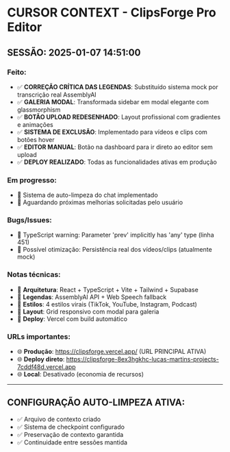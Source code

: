 # CURSOR CONTEXT - ClipsForge Pro Editor

## SESSÃO: 2025-01-07 14:51:00
### Feito:
- ✅ **CORREÇÃO CRÍTICA DAS LEGENDAS**: Substituído sistema mock por transcrição real AssemblyAI
- ✅ **GALERIA MODAL**: Transformada sidebar em modal elegante com glassmorphism
- ✅ **BOTÃO UPLOAD REDESENHADO**: Layout profissional com gradientes e animações
- ✅ **SISTEMA DE EXCLUSÃO**: Implementado para vídeos e clips com botões hover
- ✅ **EDITOR MANUAL**: Botão na dashboard para ir direto ao editor sem upload
- ✅ **DEPLOY REALIZADO**: Todas as funcionalidades ativas em produção

### Em progresso:
- 🔄 Sistema de auto-limpeza do chat implementado
- 🔄 Aguardando próximas melhorias solicitadas pelo usuário

### Bugs/Issues:
- 🐛 TypeScript warning: Parameter 'prev' implicitly has 'any' type (linha 451)
- 🐛 Possível otimização: Persistência real dos vídeos/clips (atualmente mock)

### Notas técnicas:
- 📝 **Arquitetura**: React + TypeScript + Vite + Tailwind + Supabase
- 📝 **Legendas**: AssemblyAI API + Web Speech fallback
- 📝 **Estilos**: 4 estilos virais (TikTok, YouTube, Instagram, Podcast)
- 📝 **Layout**: Grid responsivo com modal para galeria
- 📝 **Deploy**: Vercel com build automático

### URLs importantes:
- 🌐 **Produção**: https://clipsforge.vercel.app/ (URL PRINCIPAL ATIVA)
- 🌐 **Deploy direto**: https://clipsforge-8ex3hgkhc-lucas-martins-projects-7cddf48d.vercel.app
- 🌐 **Local**: Desativado (economia de recursos)

---

## CONFIGURAÇÃO AUTO-LIMPEZA ATIVA:
- ✅ Arquivo de contexto criado
- ✅ Sistema de checkpoint configurado
- ✅ Preservação de contexto garantida
- ✅ Continuidade entre sessões mantida 